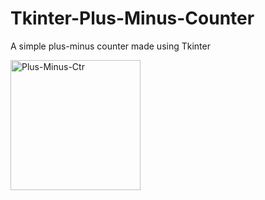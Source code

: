 # Tkinter-Plus-Minus-Counter
A simple plus-minus counter made using Tkinter

<img width="208" alt="Plus-Minus-Ctr" src="https://user-images.githubusercontent.com/86200482/210875931-3dcdc9dc-08a5-4f9e-a062-18ab3553a2ff.PNG">
